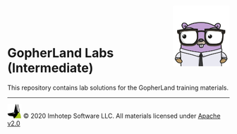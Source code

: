 <img src="../assets/gophernand.png" align="right" width="128" height="auto"/>

<br/>
<br/>
<br/>

# GopherLand Labs (Intermediate)

This repository contains lab solutions for the GopherLand training materials.

---
<img src="../assets/imhotep_logo.png" width="32" height="auto"/> © 2020 Imhotep Software LLC.
All materials licensed under [Apache v2.0](http://www.apache.org/licenses/LICENSE-2.0)
